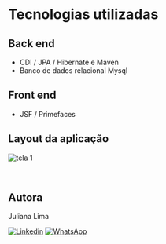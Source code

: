 # Tecnologias utilizadas
## Back end
- CDI / JPA / Hibernate e Maven
- Banco de dados relacional Mysql 
## Front end
- JSF / Primefaces

## Layout da aplicação
![tela 1](https://user-images.githubusercontent.com/89745459/182188227-3fda79d3-f6be-4e44-878d-62fa8aa5b47a.png)

<br/>

## Autora
Juliana Lima

[![Linkedin](https://img.shields.io/badge/-LinkedIn-%230077B5?style=for-the-badge&logo=linkedin&logoColor=white)](https://www.linkedin.com/feed/?trk=guest_homepage-basic_nav-header-signin)
[![WhatsApp](https://img.shields.io/badge/WhatsApp-25D366?style=for-the-badge&logo=whatsapp&logoColor=white)](https://contate.me/Juliana-Lima)
